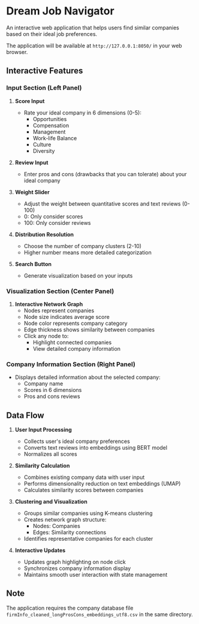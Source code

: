 # Dream Job Navigator

An interactive web application that helps users find similar companies based on their ideal job preferences.


The application will be available at `http://127.0.0.1:8050/` in your web browser.

## Interactive Features

### Input Section (Left Panel)
1. **Score Input**
   - Rate your ideal company in 6 dimensions (0-5):
     - Opportunities
     - Compensation
     - Management
     - Work-life Balance
     - Culture
     - Diversity

2. **Review Input**
   - Enter pros and cons (drawbacks that you can tolerate) about your ideal company

3. **Weight Slider**
   - Adjust the weight between quantitative scores and text reviews (0-100)
   - 0: Only consider scores
   - 100: Only consider reviews

4. **Distribution Resolution**
   - Choose the number of company clusters (2-10)
   - Higher number means more detailed categorization

5. **Search Button**
   - Generate visualization based on your inputs

### Visualization Section (Center Panel)
1. **Interactive Network Graph**
   - Nodes represent companies
   - Node size indicates average score
   - Node color represents company category
   - Edge thickness shows similarity between companies
   - Click any node to:
     - Highlight connected companies
     - View detailed company information

### Company Information Section (Right Panel)
- Displays detailed information about the selected company:
  - Company name
  - Scores in 6 dimensions
  - Pros and cons reviews

## Data Flow

1. **User Input Processing**
   - Collects user's ideal company preferences
   - Converts text reviews into embeddings using BERT model
   - Normalizes all scores

2. **Similarity Calculation**
   - Combines existing company data with user input
   - Performs dimensionality reduction on text embeddings (UMAP)
   - Calculates similarity scores between companies

3. **Clustering and Visualization**
   - Groups similar companies using K-means clustering
   - Creates network graph structure:
     - Nodes: Companies
     - Edges: Similarity connections
   - Identifies representative companies for each cluster

4. **Interactive Updates**
   - Updates graph highlighting on node click
   - Synchronizes company information display
   - Maintains smooth user interaction with state management

## Note
The application requires the company database file `firmInfo_cleaned_longProsCons_embeddings_utf8.csv` in the same directory.